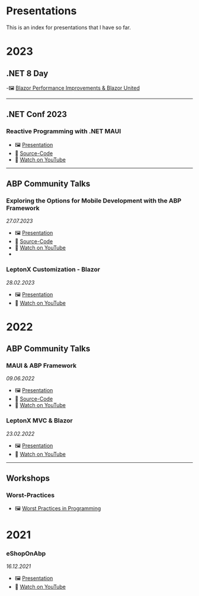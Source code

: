 # Presentations
This is an index for presentations that I have so far.

# 2023
## .NET 8 Day
-🖼️ [Blazor Performance Improvements & Blazor United](https://docs.google.com/presentation/d/1T9ljQI6J1HnxVI5YA62vTqAL1iUjOAPwny8QprcMMtQ/edit?usp=sharing)

---

## .NET Conf 2023
### Reactive Programming with .NET MAUI
- 🖼️ [Presentation](https://docs.google.com/presentation/d/1qjDwF3gGXqTz1PZqiK1oDeYKbGd4YcQJ_mbiwfSs57w/edit?usp=sharing)
- 📃 [Source-Code](https://github.com/enisn/dotnetconf2023-maui)
- 🔴 [Watch on YouTube](https://www.youtube.com/watch?v=i0EFuRF2u-w)

---

## ABP Community Talks
### Exploring the Options for Mobile Development with the ABP Framework
_27.07.2023_
- 🖼️ [Presentation](https://docs.google.com/presentation/d/16Gjw5y3aoN5yMmK63CDhnmmUo4b4l86m4eEDnpGUQUE/edit?usp=sharing)
- 📃 [Source-Code](https://github.com/enisn/AbpCommunityTalks-2022.5)
- 🔴 [Watch on YouTube](https://www.youtube.com/live/-wrdngeKgZw?si=vOeUpRHT6p5vAGnI&t=1874)
- 
### LeptonX Customization - Blazor
_28.02.2023_
- 🖼️ [Presentation](https://docs.google.com/presentation/d/1aVF38RYhKQwtrto5FZqJFVGk-csANk5lIm4vc67zP-Y/edit?usp=sharing)
- 🔴 [Watch on YouTube](https://www.youtube.com/live/R9CqTtn6Wcg?si=-7z7r57tLvgClL0z&t=2121)

# 2022

## ABP Community Talks
### MAUI & ABP Framework
_09.06.2022_
- 🖼️ [Presentation](https://docs.google.com/presentation/d/1aoJnQl9GZOra4xQJ1Gx_xejVmKDJg4aVkaBwIcqKtmQ/edit?usp=sharing)
- 📃 [Source-Code](https://github.com/enisn/AbpCommunityTalks-2022.5)
- 🔴 [Watch on YouTube](https://www.youtube.com/live/qBOzRqzq7xA?si=RhSywdWiKWKPFcFq&t=1316)

### LeptonX MVC & Blazor
_23.02.2022_
- 🖼️ [Presentation](https://docs.google.com/presentation/d/1gIODFJGsnNpBAnalODB9DAv0Fup-BrxEeGtL-BcQ8KI/edit?usp=sharing)
- 🔴 [Watch on YouTube](https://www.youtube.com/live/NjrCViBVC68?si=TB5rTuZeN-OtPOa6&t=1824)

---

## Workshops

### Worst-Practices
- 🖼️ [Worst Practices in Programming](https://docs.google.com/presentation/d/1oUsuwlGS9tldSGC6ph8gNjdHm5wRfNLDbaz_FeEJuwA/edit?usp=sharing)

# 2021
### eShopOnAbp
_16.12.2021_
- 🖼️ [Presentation](https://docs.google.com/presentation/d/132iCSbud5D3kajVEHotArg0rUcB3elM28YA9OqeHEyI/edit?usp=sharing)
- 🔴 [Watch on YouTube](https://www.youtube.com/live/uLu2t5E8T-w?si=mGnHDsKB_MIvPYKw&t=3687)

